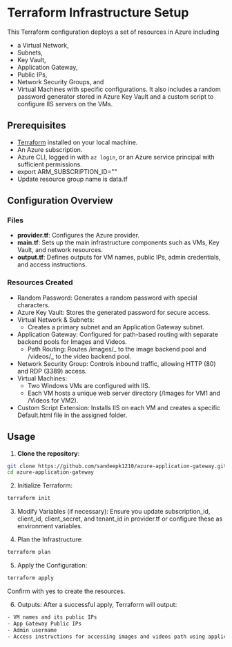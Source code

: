 # Terraform Infrastructure Setup

This Terraform configuration deploys a set of resources in Azure including

- a Virtual Network,
- Subnets,
- Key Vault,
- Application Gateway,
- Public IPs,
- Network Security Groups, and
- Virtual Machines with specific configurations.
  It also includes a random password generator stored in Azure Key Vault and a custom script to configure IIS servers on the VMs.

## Prerequisites

- [Terraform](https://www.terraform.io/downloads.html) installed on your local machine.
- An Azure subscription.
- Azure CLI, logged in with `az login`, or an Azure service principal with sufficient permissions.
- export ARM_SUBSCRIPTION_ID=""
- Update resource group name is data.tf

## Configuration Overview

### Files

- **provider.tf**: Configures the Azure provider.
- **main.tf**: Sets up the main infrastructure components such as VMs, Key Vault, and network resources.
- **output.tf**: Defines outputs for VM names, public IPs, admin credentials, and access instructions.

### Resources Created

- Random Password: Generates a random password with special characters.
- Azure Key Vault: Stores the generated password for secure access.
- Virtual Network & Subnets:
  - Creates a primary subnet and an Application Gateway subnet.
- Application Gateway: Configured for path-based routing with separate backend pools for Images and Videos.
  - Path Routing: Routes /images/_ to the image backend pool and /videos/_ to the video backend pool.
- Network Security Group: Controls inbound traffic, allowing HTTP (80) and RDP (3389) access.
- Virtual Machines:
  - Two Windows VMs are configured with IIS.
  - Each VM hosts a unique web server directory (/Images for VM1 and /Videos for VM2).
- Custom Script Extension: Installs IIS on each VM and creates a specific Default.html file in the assigned folder.

## Usage

1. **Clone the repository**:

```bash
git clone https://github.com/sandeepk1210/azure-application-gateway.git
cd azure-application-gateway
```

2. Initialize Terraform:

```bash
terraform init
```

3. Modify Variables (if necessary):
   Ensure you update subscription_id, client_id, client_secret, and tenant_id in provider.tf or configure these as environment variables.

4. Plan the Infrastructure:

```bash
terraform plan
```

5. Apply the Configuration:

```bash
terraform apply
```

Confirm with yes to create the resources.

6. Outputs: After a successful apply, Terraform will output:

```bash
- VM names and its public IPs
- App Gateway Public IPs
- Admin username
- Access instructions for accessing images and videos path using application gateway
```
